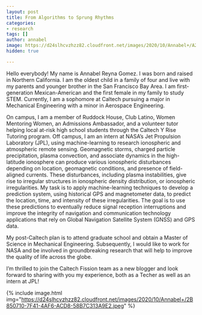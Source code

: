 ```yaml
---
layout: post
title: From Algorithms to Sprung Rhythms
categories:
- research
tags: []
author: annabel
image: https://d24slhcvzhzz82.cloudfront.net/images/2020/10/Annabel+/A2C2CD26-7AF2-4C94-A0D3-9295C937346B.jpeg
hidden: true

---
```

Hello everybody! My name is Annabel Reyna Gomez. I was born and raised in Northern California. I am the oldest child in a family of four and live with my parents and younger brother in the San Francisco Bay Area. I am first-generation Mexican-American and the first female in my family to study STEM. Currently, I am a sophomore at Caltech pursuing a major in Mechanical Engineering with a minor in Aerospace Engineering. 

On campus, I am a member of Ruddock House, Club Latino, Women Mentoring Women, an Admissions Ambassador, and a volunteer tutor helping local at-risk high school students through the Caltech Y Rise Tutoring program. Off campus, I am an intern at NASA’s Jet Propulsion Laboratory (JPL), using machine-learning to research ionospheric and atmospheric remote sensing. Geomagnetic storms, charged particle precipitation, plasma convection, and associate dynamics in the high-latitude ionosphere can produce various ionospheric disturbances depending on location, geomagnetic conditions, and presence of field-aligned currents. These disturbances, including plasma instabilities, give rise to irregular structures in ionospheric density distribution, or ionospheric irregularities. My task is to apply machine-learning techniques to develop a prediction system, using historical GPS and magnetometer data, to predict the location, time, and intensity of these irregularities. The goal is to use these predictions to eventually reduce signal reception interruptions and improve the integrity of navigation and communication technology applications that rely on Global Navigation Satellite System (GNSS) and GPS data. 

My post-Caltech plan is to attend graduate school and obtain a Master of Science in Mechanical Engineering. Subsequently, I would like to work for NASA and be involved in groundbreaking research that will help to improve the quality of life across the globe.

I’m thrilled to join the Caltech Fission team as a new blogger and look forward to sharing with you my experience, both as a Techer as well as an intern at JPL!


{% include image.html img="https://d24slhcvzhzz82.cloudfront.net/images/2020/10/Annabel+/2B850710-7F41-4AF6-ACD8-58B7C313A9E2.jpeg" %}